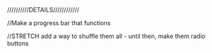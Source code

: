 //////////DETAILS////////////


//Make a progress bar that functions


//STRETCH add a way to shuffle them all - until then, make them radio buttons

